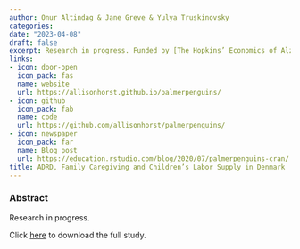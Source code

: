 ```yaml
---
author: Onur Altindag & Jane Greve & Yulya Truskinovsky
categories:
date: "2023-04-08"
draft: false
excerpt: Research in progress. Funded by [The Hopkins’ Economics of Alzheimer’s Disease and Services (HEADS) Center](https://www.jhsph.edu/departments/health-policy-and-management/research-centers-and-institutes/hopkins-economics-of-alzheimers-disease-and-services-center/about-us/). 
links:
- icon: door-open
  icon_pack: fas
  name: website
  url: https://allisonhorst.github.io/palmerpenguins/
- icon: github
  icon_pack: fab
  name: code
  url: https://github.com/allisonhorst/palmerpenguins/
- icon: newspaper
  icon_pack: far
  name: Blog post
  url: https://education.rstudio.com/blog/2020/07/palmerpenguins-cran/
title: ADRD, Family Caregiving and Children’s Labor Supply in Denmark
---
```


### Abstract 

Research in progress. 

Click [here]() to download the full study. 



